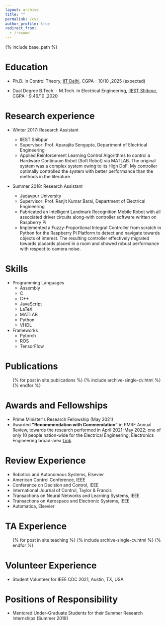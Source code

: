 ```yaml
---
layout: archive
title: ""
permalink: /cv/
author_profile: true
redirect_from:
  - /resume
---
```


{% include base_path %}

Education
======

* Ph.D. in Control Theory, [IIT Delhi](https://home.iitd.ac.in/), CGPA - 10/10 ,2025 (expected)

* Dual Degree B.Tech. - M.Tech. in Electrical Engineering, [IIEST Shibpur](https://www.iiests.ac.in/), CGPA - 9.46/10 ,2020


Research experience
======
* Winter 2017: Research Assistant
  * IIEST Shibpur
  * Supervisor: Prof. Aparajita Sengupta, Department of Electrical Engineering
  * Applied Reinforcement Learning Control Algorithms to control a Hardware Continuum Robot (Soft Robot) via MATLAB. The original system was a complex system owing to its High DoF. My controller optimally controlled the system with better performance than the methods in the literature.

* Summer 2018: Research Assistant
  * Jadavpur University
  * Supervisor: Prof. Ranjit Kumar Barai, Department of Electrical Engineering
  * Fabricated an Intelligent Landmark Recognition Mobile Robot with all associated driver circuits along-with controller software written on Raspberry Pi
  * Implemented a Fuzzy-Proportional Integral Controller from scratch in Python for the Raspberry Pi Platform to detect and navigate towards objects of interest. The resulting controller effectively migrated towards placards placed in a room and showed robust performance with respect to camera noise.


Skills
======
* Programming Languages
  * Assembly
  * C
  * C++
  * JavaScript
  * LaTeX
  * MATLAB
  * Python
  * VHDL
* Frameworks
  * Pytorch
  * ROS
  * TensorFlow

Publications
======
  <ul>{% for post in site.publications %}
    {% include archive-single-cv.html %}
  {% endfor %}</ul>

<!-- Talks
======
  <ul>{% for post in site.talks %}
    {% include archive-single-talk-cv.html %}
  {% endfor %}</ul> -->


Awards and Fellowships
======

* Prime Minister's Research Fellowship (May 2021)
* Awarded **"Recommendation with Commendation"** in PMRF Annual Review, towards
  the research performed in April 2021-May 2022; one of only 10 people
  nation-wide for the Electrical Engineering, Electronics Engineering broad-area
  [Link](https://www.pmrf.in/03-electrical-engineering-electronics-engineering).


Review Experience
======

* Robotics and Autonomous Systems, Elsevier
* American Control Conference, IEEE
* Conference on Decision and Control, IEEE 
* International Journal of Control, Taylor & Francis
* Transactions on Neural Networks and Learning Systems, IEEE
* Transactions on Aerospace and Electronic Systems, IEEE
* Automatica, Elsevier

TA Experience
======
  <ul>{% for post in site.teaching %}
    {% include archive-single-cv.html %}
  {% endfor %}</ul>

Volunteer Experience
======

* Student Volunteer for IEEE CDC 2021, Austin, TX, USA


Positions of Responsibility
======
* Mentored Under-Graduate Students for their Summer Research Internships
(Summer 2019)
